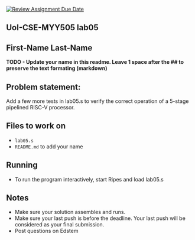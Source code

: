 [![Review Assignment Due Date](https://classroom.github.com/assets/deadline-readme-button-22041afd0340ce965d47ae6ef1cefeee28c7c493a6346c4f15d667ab976d596c.svg)](https://classroom.github.com/a/v9Yn7dje)

## UoI-CSE-MYY505 lab05

## First-Name Last-Name

**TODO - Update your name in this readme. Leave 1 space after the ## to preserve the text formating (markdown)**



## Problem statement:

Add a few more tests in lab05.s to verify the correct operation of a 5-stage pipelined RISC-V processor.

## Files to work on
* `lab05.s` 
* `README.md` to add your name
      
## Running 
* To run the program interactively, start Ripes and load lab05.s


## Notes
* Make sure your solution assembles and runs.
* Make sure your last push is before the deadline. Your last push will be considered as your final submission.
* Post questions on Edstem
